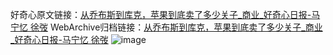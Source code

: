 好奇心原文链接：[从乔布斯到库克，苹果到底卖了多少关子_商业_好奇心日报-马宁忆  徐弢](https://www.qdaily.com/articles/2267.html)
WebArchive归档链接：[从乔布斯到库克，苹果到底卖了多少关子_商业_好奇心日报-马宁忆  徐弢](http://web.archive.org/web/20160426024716/http://www.qdaily.com:80/articles/2267.html)
![image](http://ww3.sinaimg.cn/large/007d5XDpgy1g3vbxa02hpj30u0cjku0x)